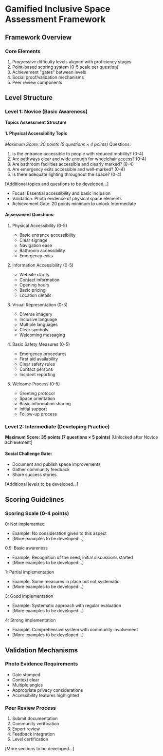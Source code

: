 # Gamified Inclusive Space Assessment Framework

## Framework Overview

### Core Elements
1. Progressive difficulty levels aligned with proficiency stages
2. Point-based scoring system (0-5 scale per question)
3. Achievement "gates" between levels
4. Social proof/validation mechanisms
5. Peer review components

## Level Structure

### Level 1: Novice (Basic Awareness)
**Topics Assessment Structure**

#### 1. Physical Accessibility Topic
*Maximum Score: 20 points (5 questions × 4 points)*
Questions:
1. Is the entrance accessible to people with reduced mobility? (0-4)
2. Are pathways clear and wide enough for wheelchair access? (0-4)
3. Are bathroom facilities accessible and clearly marked? (0-4)
4. Are emergency exits accessible and well-marked? (0-4)
5. Is there adequate lighting throughout the space? (0-4)

[Additional topics and questions to be developed...]
- Focus: Essential accessibility and basic inclusion
- Validation: Photo evidence of physical space elements
- Achievement Gate: 20 points minimum to unlock Intermediate

#### Assessment Questions:
1. Physical Accessibility (0-5)
   - Basic entrance accessibility
   - Clear signage
   - Navigation ease
   - Bathroom accessibility
   - Emergency exits

2. Information Accessibility (0-5)
   - Website clarity
   - Contact information
   - Opening hours
   - Basic pricing
   - Location details

3. Visual Representation (0-5)
   - Diverse imagery
   - Inclusive language
   - Multiple languages
   - Clear symbols
   - Welcoming messaging

4. Basic Safety Measures (0-5)
   - Emergency procedures
   - First aid availability
   - Clear safety rules
   - Contact persons
   - Incident reporting

5. Welcome Process (0-5)
   - Greeting protocol
   - Space orientation
   - Basic information sharing
   - Initial support
   - Follow-up process

### Level 2: Intermediate (Developing Practice)
**Maximum Score: 35 points (7 questions × 5 points)**
[Unlocked after Novice achievement]

#### Social Challenge Gate:
- Document and publish space improvements
- Gather community feedback
- Share success stories

[Additional levels to be developed...]

## Scoring Guidelines

### Scoring Scale (0-4 points)
0: Not implemented
  - Example: No consideration given to this aspect
  - [More examples to be developed...]

0.5: Basic awareness
  - Example: Recognition of the need, initial discussions started
  - [More examples to be developed...]

1: Partial implementation
  - Example: Some measures in place but not systematic
  - [More examples to be developed...]

3: Good implementation
  - Example: Systematic approach with regular evaluation
  - [More examples to be developed...]

4: Strong implementation
  - Example: Comprehensive system with community involvement
  - [More examples to be developed...]

## Validation Mechanisms

### Photo Evidence Requirements
- Date stamped
- Context clear
- Multiple angles
- Appropriate privacy considerations
- Accessibility features highlighted

### Peer Review Process
1. Submit documentation
2. Community verification
3. Expert review
4. Feedback integration
5. Level certification

[More sections to be developed...]
